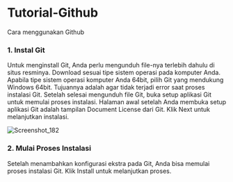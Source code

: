 # Tutorial-Github
Cara menggunakan Github
### 1. Instal Git
Untuk menginstall Git, Anda perlu mengunduh file-nya terlebih dahulu di situs resminya. Download sesuai tipe sistem operasi pada komputer Anda. Apabila tipe sistem operasi komputer Anda 64bit,  pilih Git yang mendukung Windows 64bit. Tujuannya adalah agar tidak terjadi error saat proses instalasi Git.
Setelah selesai mengunduh file Git, buka setup aplikasi Git untuk memulai proses instalasi. Halaman awal setelah Anda membuka setup aplikasi Git adalah tampilan Document License dari Git. Klik Next untuk melanjutkan instalasi.

![Screenshot_182](https://user-images.githubusercontent.com/92714725/137736455-15ec8c5b-3c51-40ca-b575-24ce8d61e0e4.png)
### 2. Mulai Proses Instalasi
Setelah menambahkan konfigurasi ekstra pada Git, Anda bisa memulai proses instalasi Git. Klik Install untuk melanjutkan proses.

